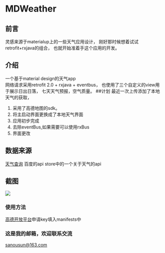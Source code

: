 MDWeather
========
## 前言
灵感来源于materialup上的一些天气应用设计，
刚好那时候想着试试retrofit+rxjava的组合，
也就开始准着手这个应用的开发。
## 介绍
一个基于material design的天气app<br/>
网络请求采用retrofit 2.0 + rxjava + eventbus，
也使用了三个自定义的view用于展示日出日落，
七天天气预报，空气质量。
##计划
最近一次上传添加了本地天气的获取，
1. 采用了高德地图的sdk。<br/>
2. 将主启动界面更换成了本地天气界面<br/>
3. 应用初步完成<br/>
4. 去除eventBus,如果需要可以使用rxBus<br/>
5. 界面更改<br/>
## 数据来源
[天气查询](http://apistore.baidu.com/apiworks/servicedetail/112.html "百度的api store")  百度的api store中的一个关于天气的api
## 截图
![](https://github.com/sanousun/MDWeather/blob/master/screenshot/screenshot.jpg)
### 使用方法
[高德开放平台](http://lbs.amap.com/)申请key填入manifests中
### 这是我的邮箱，欢迎联系交流
sanousun@163.com
